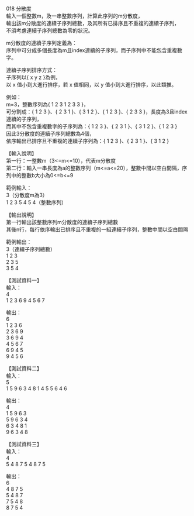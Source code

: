 018 分散度  
輸入一個整數m，及一串整數序列，計算此序列的m分散度，  
輸出該m分散度的連續子序列總數，及其所有已排序且不重複的連續子序列，  
不須考慮連續子序列總數為零的狀況。  
  
m分散度的連續子序列定義為：  
序列中可分成多個長度為m且index連續的子序列，而子序列中不能包含重複數字。  
  
連續子序列排序方式：  
子序列以{ x y z }為例，  
以 x 值小到大進行排序，若 x 值相同，以 y 值小到大進行排序，以此類推。  
  
例如：  
m=3，整數序列為{ 1 2 3 1 2 3 3 }，  
可分割成：{ 1 2 3 }、{ 2 3 1 }、{ 3 1 2 }、{ 1 2 3 }、{ 2 3 3 }，長度為3且index連續的子序列，  
而其中不包含重複數字的子序列為：{ 1 2 3 }、{ 2 3 1 }、{ 3 1 2 }、{ 1 2 3 }  
因此3分散度的連續子序列總數為4個，  
依序輸出已排序且不重複的連續子序列為：{ 1 2 3 }、{ 2 3 1 }、{ 3 1 2 }  
  
【輸入說明】  
第一行：一整數m（3<=m<=10），代表m分散度  
第二行：輸入一串長度為a的整數序列（m<=a<=20），整數中間以空白間隔，序列中的整數b大小為0<=b<=9  
  
範例輸入：  
3（分散度m為3）  
1 2 3 5 4 5 4（整數序列）  
  
【輸出說明】  
第一行輸出該整數序列m分散度的連續子序列總數  
其後n行，每行依序輸出已排序且不重複的一組連續子序列，整數中間以空白間隔  
  
範例輸出：  
3（連續子序列總數）  
1 2 3  
2 3 5  
3 5 4  
  
【測試資料一】  
輸入：  
4  
1 2 3 6 9 4 5 6 7  
  
輸出：  
6  
1 2 3 6  
2 3 6 9  
3 6 9 4  
4 5 6 7  
6 9 4 5  
9 4 5 6  
  
【測試資料二】  
輸入：  
5  
1 5 9 6 3 4 8 1 4 5 5 6 4 6  
  
輸出：  
4  
1 5 9 6 3  
5 9 6 3 4  
6 3 4 8 1  
9 6 3 4 8  
  
【測試資料三】  
輸入：  
4  
5 4 8 7 5 4 8 7 5  
  
輸出：  
6  
4 8 7 5  
5 4 8 7  
7 5 4 8  
8 7 5 4  
